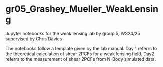 # gr05_Grashey_Mueller_WeakLensing
Jupyter notebooks for the weak lensing lab by group 5, WS24/25 supervised by Chris Davies


The notebooks follow a template given by the lab manual. 
Day 1 referrs to the theoretical calculation of shear 2PCFs for a weak lensing field.
Day2 referrs to the measurement of shear 2PCFs from N-Body simulated data. 

